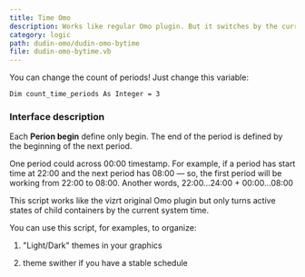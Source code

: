 ```yaml
---
title: Time Omo
description: Works like regular Omo plugin. But it switches by the current time. You can define many periods.
category: logic
path: dudin-omo/dudin-omo-bytime
file: dudin-omo-bytime.vb
---
```


You can change the count of periods! Just change this variable:

```
Dim count_time_periods As Integer = 3
```


<interface-description image="time-omo-interface.png">

### Interface description

Each __Perion begin__ define only begin. The end of the period is defined by the beginning of the next period.

One period could across 00:00 timestamp. For example, if a period has start time at 22:00 and the next period has 08:00 — so, the first period will be working from 22:00 to 08:00. Another words, 22:00...24:00 + 00:00...08:00

</interface-description>

This script works like the vizrt original Omo plugin but only turns active states of child containers by the current system time.

You can use this script, for examples, to organize:

1. "Light/Dark" themes in your graphics

2. theme swither if you have a stable schedule

